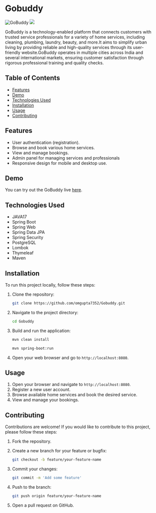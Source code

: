 # Gobuddy

![GoBuddy](ime1.png)
![](ime2.png)

GoBuddy is a technology-enabled platform that connects customers with trusted service 
   		professionals for a variety of home services, including cleaning, plumbing, laundry, beauty, and 
   		more.It  aims to simplify urban living by providing reliable and high-quality services through its 
   		user-friendly website.GoBuddy operates in multiple cities across India and several international 
   		markets, ensuring customer satisfaction through rigorous professional training and quality checks. 

## Table of Contents

- [Features](#features)
- [Demo](#demo)
- [Technologies Used](#technologies-used)
- [Installation](#installation)
- [Usage](#usage)
- [Contributing](#contributing)

## Features

- User authentication (registration).
- Browse and book various home services.
- View and manage bookings.
- Admin panel for managing services and professionals
- Responsive design for mobile and desktop use.

## Demo

You can try out the GoBuddy live [here](https://gobuddy-x79s.onrender.com/).

## Technologies Used

- JAVA17
- Spring Boot
- Spring Web
- Spring Data JPA
- Spring Security
- PostgreSQL
- Lombok
- Thymeleaf
- Maven

## Installation

To run this project locally, follow these steps:

1. Clone the repository:

    ```bash
    git clone https://github.com/omgupta7352/Gobuddy.git
    ```

2. Navigate to the project directory:

    ```bash
    cd Gobuddy
    ```


3. Build and run the application:

    ```bash
    mvn clean install
    ```

    ```bash
    mvn spring-boot:run
    ```
    

4. Open your web browser and go to `http://localhost:8080`.

## Usage

1. Open your browser and navigate to `http://localhost:8080`.
2. Register a new user account.
3. Browse available home services and book the desired service.
4. View and manage your bookings.


## Contributing

Contributions are welcome! If you would like to contribute to this project, please follow these steps:

1. Fork the repository.
2. Create a new branch for your feature or bugfix:

    ```bash
    git checkout -b feature/your-feature-name
    ```

3. Commit your changes:

    ```bash
    git commit -m 'Add some feature'
    ```

4. Push to the branch:

    ```bash
    git push origin feature/your-feature-name
    ```

5. Open a pull request on GitHub.
  
